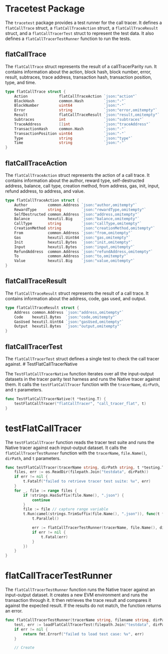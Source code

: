 # Tracetest Package

The `tracetest` package provides a test runner for the call tracer. It defines a `flatCallTrace` struct, a `flatCallTraceAction` struct, a `flatCallTraceResult` struct, and a `flatCallTracerTest` struct to represent the test data. It also defines a `flatCallTracerTestRunner` function to run the tests.

## flatCallTrace

The `flatCallTrace` struct represents the result of a callTracerParity run. It contains information about the action, block hash, block number, error, result, subtraces, trace address, transaction hash, transaction position, type, and time.

```go
type flatCallTrace struct {
	Action              flatCallTraceAction `json:"action"`
	BlockHash           common.Hash         `json:"-"`
	BlockNumber         uint64              `json:"-"`
	Error               string              `json:"error,omitempty"`
	Result              flatCallTraceResult `json:"result,omitempty"`
	Subtraces           int                 `json:"subtraces"`
	TraceAddress        []int               `json:"traceAddress"`
	TransactionHash     common.Hash         `json:"-"`
	TransactionPosition uint64              `json:"-"`
	Type                string              `json:"type"`
	Time                string              `json:"-"`
}
```

## flatCallTraceAction

The `flatCallTraceAction` struct represents the action of a call trace. It contains information about the author, reward type, self-destructed address, balance, call type, creation method, from address, gas, init, input, refund address, to address, and value.

```go
type flatCallTraceAction struct {
	Author         common.Address `json:"author,omitempty"`
	RewardType     string         `json:"rewardType,omitempty"`
	SelfDestructed common.Address `json:"address,omitempty"`
	Balance        hexutil.Big    `json:"balance,omitempty"`
	CallType       string         `json:"callType,omitempty"`
	CreationMethod string         `json:"creationMethod,omitempty"`
	From           common.Address `json:"from,omitempty"`
	Gas            hexutil.Uint64 `json:"gas,omitempty"`
	Init           hexutil.Bytes  `json:"init,omitempty"`
	Input          hexutil.Bytes  `json:"input,omitempty"`
	RefundAddress  common.Address `json:"refundAddress,omitempty"`
	To             common.Address `json:"to,omitempty"`
	Value          hexutil.Big    `json:"value,omitempty"`
}
```

## flatCallTraceResult

The `flatCallTraceResult` struct represents the result of a call trace. It contains information about the address, code, gas used, and output.

```go
type flatCallTraceResult struct {
	Address common.Address `json:"address,omitempty"`
	Code    hexutil.Bytes  `json:"code,omitempty"`
	GasUsed hexutil.Uint64 `json:"gasUsed,omitempty"`
	Output  hexutil.Bytes  `json:"output,omitempty"`
}
```

## flatCallTracerTest

The `flatCallTracerTest` struct defines a single test to check the call tracer against. # TestFlatCallTracerNative

The `TestFlatCallTracerNative` function iterates over all the input-output datasets in the tracer parity test harness and runs the Native tracer against them. It calls the `testFlatCallTracer` function with the `tracerName`, `dirPath`, and `t` parameters.

```go
func TestFlatCallTracerNative(t *testing.T) {
	testFlatCallTracer("flatCallTracer", "call_tracer_flat", t)
}
```

# testFlatCallTracer

The `testFlatCallTracer` function reads the tracer test suite and runs the Native tracer against each input-output dataset. It calls the `flatCallTracerTestRunner` function with the `tracerName`, `file.Name()`, `dirPath`, and `t` parameters.

```go
func testFlatCallTracer(tracerName string, dirPath string, t *testing.T) {
	files, err := os.ReadDir(filepath.Join("testdata", dirPath))
	if err != nil {
		t.Fatalf("failed to retrieve tracer test suite: %v", err)
	}
	for _, file := range files {
		if !strings.HasSuffix(file.Name(), ".json") {
			continue
		}
		file := file // capture range variable
		t.Run(camel(strings.TrimSuffix(file.Name(), ".json")), func(t *testing.T) {
			t.Parallel()

			err := flatCallTracerTestRunner(tracerName, file.Name(), dirPath, t)
			if err != nil {
				t.Fatal(err)
			}
		})
	}
}
```

# flatCallTracerTestRunner

The `flatCallTracerTestRunner` function runs the Native tracer against an input-output dataset. It creates a new EVM environment and runs the transaction through it. It then retrieves the trace result and compares it against the expected result. If the results do not match, the function returns an error.

```go
func flatCallTracerTestRunner(tracerName string, filename string, dirPath string, t *testing.T) error {
	test, err := loadFlatCallTracerTest(filepath.Join("testdata", dirPath, filename))
	if err != nil {
		return fmt.Errorf("failed to load test case: %v", err)
	}

	// Create